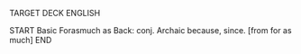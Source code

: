 TARGET DECK
ENGLISH

START
Basic
Forasmuch as
Back: conj. Archaic because, since. [from for as much]
END
